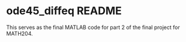 # ode45_diffeq README

This serves as the final MATLAB code for part 2 of the final project for MATH204. 
